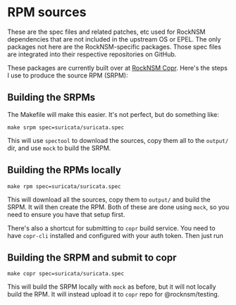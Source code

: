 # RPM sources

These are the spec files and related patches, etc used for RockNSM dependencies that are not included in the upstream OS or EPEL. The only packages not here are the RockNSM-specific packages. Those spec files are integrated into their respective repositories on GitHub.

These packages are currently built over at [RockNSM Copr](https://copr.fedorainfracloud.org/coprs/g/rocknsm/rocknsm-2.1). Here's the steps I use to produce the source RPM (SRPM):

## Building the SRPMs

The Makefile will make this easier. It's not perfect, but do something like:

~~~
make srpm spec=suricata/suricata.spec
~~~

This will use `spectool` to download the sources, copy them all to the `output/`
dir, and use `mock` to build the SRPM.

## Building the RPMs locally

~~~
make rpm spec=suricata/suricata.spec
~~~

This will download all the sources, copy them to `output/` and build the SRPM. It will then create the RPM. Both of these are done using `mock`, so you need to ensure you have that setup first.

There's also a shortcut for submitting to `copr` build service. You need to have `copr-cli` installed and configured with your auth token. Then just run

## Building the SRPM and submit to copr

~~~
make copr spec=suricata/suricata.spec
~~~

This will build the SRPM locally with `mock` as before, but it will not locally build the RPM. It will instead upload it to `copr` repo for @rocknsm/testing.
